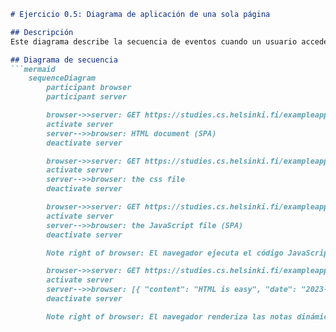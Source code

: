 ```markdown
# Ejercicio 0.5: Diagrama de aplicación de una sola página

## Descripción
Este diagrama describe la secuencia de eventos cuando un usuario accede a la versión de **Single Page Application (SPA)** de la aplicación de notas. En una SPA, la página no se recarga completamente; en su lugar, el navegador carga una única página HTML inicial y utiliza JavaScript para actualizar dinámicamente el contenido.

## Diagrama de secuencia
```mermaid
    sequenceDiagram
        participant browser
        participant server

        browser->>server: GET https://studies.cs.helsinki.fi/exampleapp/spa
        activate server
        server-->>browser: HTML document (SPA)
        deactivate server

        browser->>server: GET https://studies.cs.helsinki.fi/exampleapp/main.css
        activate server
        server-->>browser: the css file
        deactivate server

        browser->>server: GET https://studies.cs.helsinki.fi/exampleapp/spa.js
        activate server
        server-->>browser: the JavaScript file (SPA)
        deactivate server

        Note right of browser: El navegador ejecuta el código JavaScript (spa.js)

        browser->>server: GET https://studies.cs.helsinki.fi/exampleapp/data.json
        activate server
        server-->>browser: [{ "content": "HTML is easy", "date": "2023-1-1" }, ... ]
        deactivate server

        Note right of browser: El navegador renderiza las notas dinámicamente usando JavaScript
```